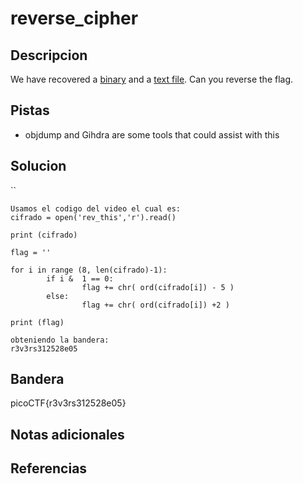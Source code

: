 # reverse_cipher
## Descripcion
We have recovered a [binary](https://jupiter.challenges.picoctf.org/static/48babf8f8c4c6b8baf336680ea5b9ddf/rev) and a [text file](https://jupiter.challenges.picoctf.org/static/48babf8f8c4c6b8baf336680ea5b9ddf/rev_this). Can you reverse the flag.

## Pistas
- objdump and Gihdra are some tools that could assist with this
## Solucion
``
```
Usamos el codigo del video el cual es:
cifrado = open('rev_this','r').read()

print (cifrado)

flag = ''

for i in range (8, len(cifrado)-1):
        if i &  1 == 0:
                flag += chr( ord(cifrado[i]) - 5 )
        else:
                flag += chr( ord(cifrado[i]) +2 )

print (flag)

obteniendo la bandera:
r3v3rs312528e05

```


## Bandera
picoCTF{r3v3rs312528e05}

## Notas adicionales

## Referencias
